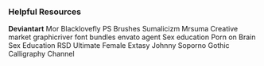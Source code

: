 ### Helpful Resources
**Deviantart**
		Mor
			Blacklovefly
		PS Brushes
		Sumalicizm
		Mrsuma
		Creative market
		graphicriver
		font bundles
		envato agent
	Sex education
		Porn on Brain
			Sex Education
				RSD
					Ultimate Female Extasy
					Johnny Soporno
	Gothic Calligraphy Channel

